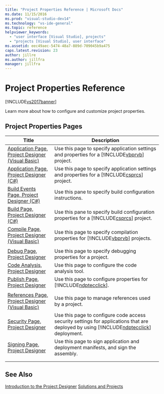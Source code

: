 ```yaml
---
title: "Project Properties Reference | Microsoft Docs"
ms.date: 11/15/2016
ms.prod: "visual-studio-dev14"
ms.technology: "vs-ide-general"
ms.topic: reference
helpviewer_keywords:
  - "user interface [Visual Studio], projects"
  - "projects [Visual Studio], user interface"
ms.assetid: eec49aec-5474-48a7-889d-709045b9a475
caps.latest.revision: 23
author: jillre
ms.author: jillfra
manager: jillfra
---
```

# Project Properties Reference
[!INCLUDE[vs2017banner](../../includes/vs2017banner.md)]

Learn more about how to configure and customize project properties.

## Project Properties Pages

|Title|Description|
|-----------|-----------------|
|[Application Page, Project Designer (Visual Basic)](../../ide/reference/application-page-project-designer-visual-basic.md)|Use this page to specify application settings and properties for a [!INCLUDE[vbprvb](../../includes/vbprvb-md.md)] project.|
|[Application Page, Project Designer (C#)](../../ide/reference/application-page-project-designer-csharp.md)|Use this page to specify application settings and properties for a [!INCLUDE[csprcs](../../includes/csprcs-md.md)] project.|
|[Build Events Page, Project Designer (C#)](../../ide/reference/build-events-page-project-designer-csharp.md)|Use this pane to specify build configuration instructions.|
|[Build Page, Project Designer (C#)](../../ide/reference/build-page-project-designer-csharp.md)|Use this pane to specify build configuration properties for a [!INCLUDE[csprcs](../../includes/csprcs-md.md)] project.|
|[Compile Page, Project Designer (Visual Basic)](../../ide/reference/compile-page-project-designer-visual-basic.md)|Use this page to specify compilation properties for [!INCLUDE[vbprvb](../../includes/vbprvb-md.md)] projects.|
|||
|[Debug Page, Project Designer](../../ide/reference/debug-page-project-designer.md)|Use this page to specify debugging properties for a project.|
|[Code Analysis, Project Designer](../../ide/reference/code-analysis-project-designer.md)|Use this page to configure the code analysis tool.|
|[Publish Page, Project Designer](../../ide/reference/publish-page-project-designer.md)|Use this page to configure properties for [!INCLUDE[ndptecclick](../../includes/ndptecclick-md.md)].|
|||
|[References Page, Project Designer (Visual Basic)](../../ide/reference/references-page-project-designer-visual-basic.md)|Use this page to manage references used by a project.|
|[Security Page, Project Designer](../../ide/reference/security-page-project-designer.md)|Use this page to configure code access security settings for applications that are deployed by using [!INCLUDE[ndptecclick](../../includes/ndptecclick-md.md)] deployment.|
|[Signing Page, Project Designer](../../ide/reference/signing-page-project-designer.md)|Use this page to sign application and deployment manifests, and sign the assembly.|
|||
|||

## See Also
 [Introduction to the Project Designer](https://msdn.microsoft.com/898dd854-c98d-430c-ba1b-a913ce3c73d7)
 [Solutions and Projects](../../ide/solutions-and-projects-in-visual-studio.md)
